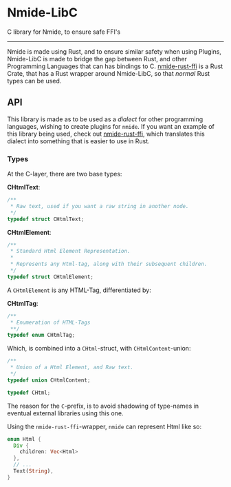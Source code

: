 # Nmide-LibC

C library for Nmide, to ensure safe FFI's

---

Nmide is made using Rust, and to ensure similar safety when using Plugins,
Nmide-LibC is made to bridge the gap between Rust, and other Programming
Languages that can has bindings to C. [nmide-rust-ffi](https://git.app.uib.no/Nils.Fitjar/nmide)
is a Rust Crate, that has a Rust wrapper around Nmide-LibC, so that *normal*
Rust types can be used.

## API

This library is made as to be used as a *dialect* for other programming languages,
wishing to create plugins for `nmide`. If you want an example of this library
being used, check out [nmide-rust-ffi](https://git.app.uib.no/Nils.Fitjar/nmide),
which translates this dialect into something that is easier to use in Rust.

### Types

At the C-layer, there are two base types:

**CHtmlText**:

```C
/**
 * Raw text, used if you want a raw string in another node.
 */
typedef struct CHtmlText;
```

**CHtmlElement**:

```C
/**
 * Standard Html Element Representation.
 *
 * Represents any Html-tag, along with their subsequent children.
 */
typedef struct CHtmlElement;
```

A `CHtmlElement` is any HTML-Tag, differentiated by:

**CHtmlTag**:

```C
/**
 * Enumeration of HTML-Tags
 **/
typedef enum CHtmlTag;
```

Which, is combined into a `CHtml`-struct, with `CHtmlContent`-union:

```C
/**
 * Union of a Html Element, and Raw text.
 */
typedef union CHtmlContent;

typedef CHtml;
```

The reason for the `C`-prefix, is to avoid shadowing of type-names in eventual
external libraries using this one.

Using the `nmide-rust-ffi`-wrapper, `nmide` can represent Html like so:

```rust
enum Html {
  Div {
    children: Vec<Html>
  },
  // ...
  Text(String),
}
```
